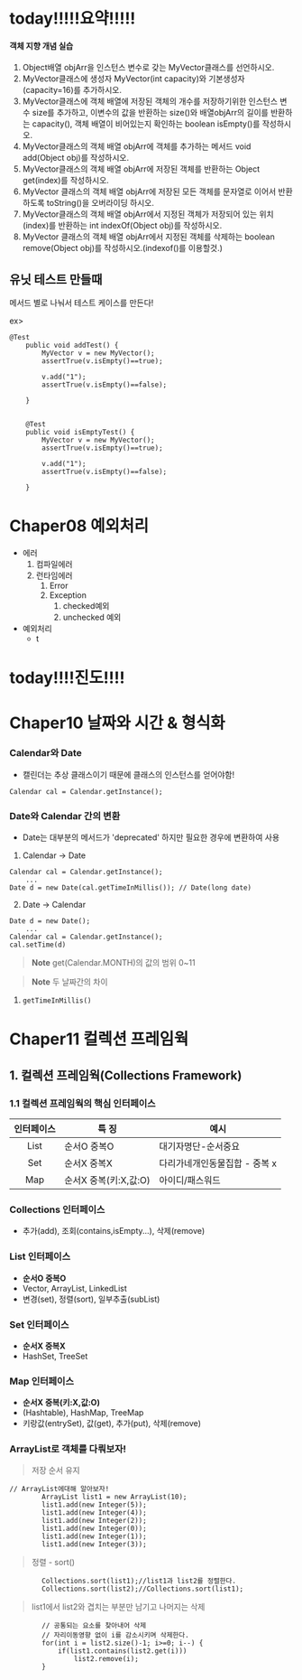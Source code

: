 # today!!!!!요약!!!!!


#### 객체 지향 개념 실습
1. Object배열 objArr을 인스턴스 변수로 갖는 MyVector클래스를 선언하시오.
2. MyVector클래스에 생성자 MyVector(int capacity)와 기본생성자(capacity=16)를 추가하시오.
3. MyVector클래스에 객체 배열에 저장된 객체의 개수를 저장하기위한 인스턴스 변수 size를 추가하고, 이변수의 값을 반환하는 size()와 배열objArr의 길이를 반환하는 capacity(), 객체 배열이 비어있는지 확인하는 boolean isEmpty()를 작성하시오.
4. MyVector클래스의 객체 배열 objArr에 객체를 추가하는 메서드 void add(Object obj)를 작성하시오.
5. MyVector클래스의 객체 배열 objArr에 저장된 객체를 반환하는 Object get(index)를 작성하시오.
6. MyVector 클래스의 객체 배열 objArr에 저장된 모든 객체를 문자열로 이어서 반환하도록 toString()을 오버라이딩 하시오.
7. MyVector클래스의 객체 배열 objArr에서 지정된 객체가 저장되어 있는 위치(index)를 반환하는 int indexOf(Object obj)를 작성하시오.
8. MyVector 클래스의 객체 배열 objArr에서 지정된 객체를 삭제하는 boolean remove(Object obj)를 작성하시오.(indexof()를 이용할것.)

## 유닛 테스트 만들때

메서드 별로 나눠서 테스트 케이스를 만든다!

ex>
```
@Test
	public void addTest() {
		MyVector v = new MyVector();
		assertTrue(v.isEmpty()==true);
		
		v.add("1");
		assertTrue(v.isEmpty()==false);
		
	}
	
	
	@Test
	public void isEmptyTest() {
		MyVector v = new MyVector();
		assertTrue(v.isEmpty()==true);
		
		v.add("1");
		assertTrue(v.isEmpty()==false);
		
	}
```

# Chaper08 예외처리

- 에러 
	1. 컴파일에러
	2. 런타임에러
		1. Error
		2. Exception
			1)  checked예외
			2) unchecked 예외
- 예외처리
	- t


# today!!!!진도!!!!

# Chaper10 날짜와 시간 & 형식화

### Calendar와 Date

- 캘린더는 추상 클래스이기 때문에 클래스의 인스턴스를 얻어야함!

```Calendar cal = Calendar.getInstance();```

### Date와 Calendar 간의 변환

- Date는 대부분의 메서드가 'deprecated' 하지만 필요한 경우에 변환하여 사용

1.  Calendar -> Date 

```
Calendar cal = Calendar.getInstance();
	...
Date d = new Date(cal.getTimeInMillis()); // Date(long date)
```

2.  Date -> Calendar

```
Date d = new Date();
	...
Calendar cal = Calendar.getInstance();
cal.setTime(d)
```

> **Note** get(Calendar.MONTH)의 값의 범위 0~11

> **Note** 두 날짜간의 차이

1. ```getTimeInMillis()``` 















# Chaper11 컬렉션 프레임웍

## 1. 컬렉션 프레임웍(Collections Framework)

### 1.1 컬렉션 프레임웍의 핵심 인터페이스

|인터페이스|특 징|예시|
|:--:|--|--|
|List|순서O 중복O|대기자명단-순서중요|
|Set|순서X 중복X|다리가네개인동물집합 - 중복 x|
|Map|순서X 중복(키:X,값:O)|아이디/패스워드|

### Collections 인터페이스

- 추가(add), 조회(contains,isEmpty...), 삭제(remove)

### List 인터페이스

- **순서O 중복O**
- Vector, ArrayList, LinkedList
- 변경(set), 정렬(sort), 일부추출(subList)

### Set 인터페이스

- **순서X 중복X**
- HashSet, TreeSet

### Map 인터페이스

- **순서X 중복(키:X,값:O)**
- (Hashtable), HashMap, TreeMap
- 키랑값(entrySet), 값(get), 추가(put), 삭제(remove)

### ArrayList로 객체를 다뤄보자!

> 저장 순서 유지
```
// ArrayList에대해 알아보자!
		ArrayList list1 = new ArrayList(10);
		list1.add(new Integer(5));
		list1.add(new Integer(4));
		list1.add(new Integer(2));
		list1.add(new Integer(0));
		list1.add(new Integer(1));
		list1.add(new Integer(3));
```

> 정렬 - sort()

```		
		Collections.sort(list1);//list1과 list2를 정렬한다.
		Collections.sort(list2);//Collections.sort(list1);
```

> list1에서 list2와 겹치는 부분만 남기고 나머지는 삭제
```
		// 공통되는 요소를 찾아내어 삭제
		// 자리이동영향 없이 i를 감소시키며 삭제한다.
		for(int i = list2.size()-1; i>=0; i--) {
			if(list1.contains(list2.get(i)))
				list2.remove(i);
		}
```


<!--stackedit_data:
eyJoaXN0b3J5IjpbLTE5NDY1NzQxMDIsLTU1NDc3NDAyOCwxMD
YwNzY4NTQ2XX0=
-->